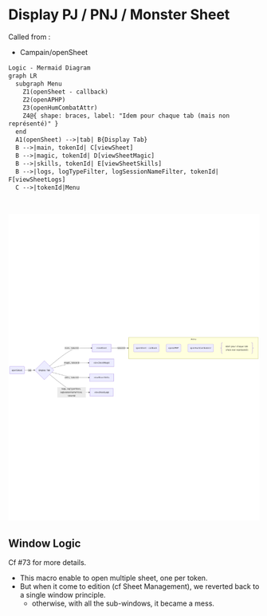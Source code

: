 # Display PJ / PNJ / Monster Sheet

Called from :
- Campain/openSheet
```
Logic - Mermaid Diagram
graph LR
  subgraph Menu
    Z1(openSheet - callback)
    Z2(openAPHP)
    Z3(openHumCombatAttr)
    Z4@{ shape: braces, label: "Idem pour chaque tab (mais non représenté)" }
  end
  A1(openSheet) -->|tab| B{Display Tab}
  B -->|main, tokenId| C[viewSheet]
  B -->|magic, tokenId| D[viewSheetMagic]
  B -->|skills, tokenId| E[viewSheetSkills]
  B -->|logs, logTypeFilter, logSessionNameFilter, tokenId| F[viewSheetLogs]
  C -->|tokenId|Menu

	
```

![other Attribute Mgt flow](../../assets/doc/sheetViewFlow.png?raw=true)

## Window Logic
Cf #73 for more details.
- This macro enable to open multiple sheet, one per token.
- But when it come to edition (cf Sheet Management), we reverted back to a single window principle. 
  - otherwise, with all the sub-windows, it became a mess.